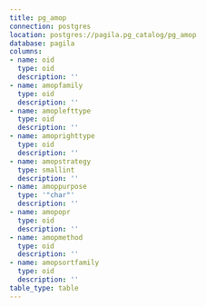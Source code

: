 ```yaml
---
title: pg_amop
connection: postgres
location: postgres://pagila.pg_catalog/pg_amop
database: pagila
columns:
- name: oid
  type: oid
  description: ''
- name: amopfamily
  type: oid
  description: ''
- name: amoplefttype
  type: oid
  description: ''
- name: amoprighttype
  type: oid
  description: ''
- name: amopstrategy
  type: smallint
  description: ''
- name: amoppurpose
  type: '"char"'
  description: ''
- name: amopopr
  type: oid
  description: ''
- name: amopmethod
  type: oid
  description: ''
- name: amopsortfamily
  type: oid
  description: ''
table_type: table
---
```


